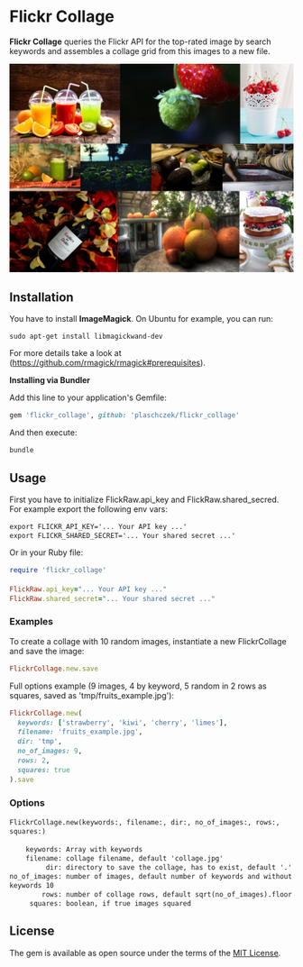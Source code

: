 # Flickr Collage

**Flickr Collage** queries the Flickr API for the top-rated image by search keywords and assembles a collage grid from this images to a new file.

![](tmp/fruits.jpg)

## Installation

You have to install **ImageMagick**. On Ubuntu for example, you can run:

```
sudo apt-get install libmagickwand-dev
```

For more details take a look at (https://github.com/rmagick/rmagick#prerequisites).

**Installing via Bundler**

Add this line to your application's Gemfile:

```ruby
gem 'flickr_collage', github: 'plaschczek/flickr_collage'
```

And then execute:

```console
bundle
```

## Usage

First you have to initialize FlickRaw.api_key and FlickRaw.shared_secred.<br />
For example export the following env vars:

```console
export FLICKR_API_KEY='... Your API key ...'
export FLICKR_SHARED_SECRET='... Your shared secret ...'
```

Or in your Ruby file:

```ruby
require 'flickr_collage'

FlickRaw.api_key="... Your API key ..."
FlickRaw.shared_secret="... Your shared secret ..."
```

### Examples

To create a collage with 10 random images, instantiate a new FlickrCollage and save the image:

```ruby
FlickrCollage.new.save
```

Full options example (9 images, 4 by keyword, 5 random in 2 rows as squares, saved as 'tmp/fruits_example.jpg'):

```ruby
FlickrCollage.new(
  keywords: ['strawberry', 'kiwi', 'cherry', 'limes'],
  filename: 'fruits_example.jpg',
  dir: 'tmp',
  no_of_images: 9,
  rows: 2,
  squares: true
).save
```

### Options

```
FlickrCollage.new(keywords:, filename:, dir:, no_of_images:, rows:, squares:)

    keywords: Array with keywords
    filename: collage filename, default 'collage.jpg'
         dir: directory to save the collage, has to exist, default '.'
no_of_images: number of images, default number of keywords and without keywords 10
        rows: number of collage rows, default sqrt(no_of_images).floor
     squares: boolean, if true images squared
```

## License

The gem is available as open source under the terms of the [MIT License](http://opensource.org/licenses/MIT).
